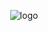 <div align="center">

![logo](https://github.com/user-attachments/assets/99365ad5-6b1e-446c-8d0b-cdcd4d534139)


</div>

